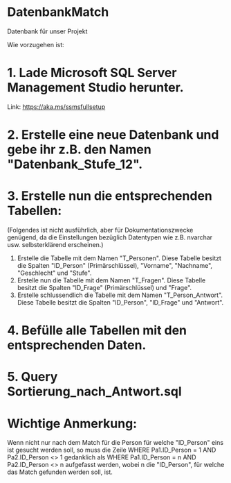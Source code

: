 # DatenbankMatch
Datenbank für unser Projekt

Wie vorzugehen ist:

# 1. Lade Microsoft SQL Server Management Studio herunter.
Link: https://aka.ms/ssmsfullsetup

# 2. Erstelle eine neue Datenbank und gebe ihr z.B. den Namen "Datenbank_Stufe_12".

# 3. Erstelle nun die entsprechenden Tabellen:

(Folgendes ist nicht ausführlich, aber für Dokumentationszwecke genügend, da die Einstellungen bezüglich Datentypen wie z.B. nvarchar usw. selbsterklärend erscheinen.)
1. Erstelle die Tabelle mit dem Namen "T_Personen". Diese Tabelle besitzt die Spalten "ID_Person" (Primärschlüssel), "Vorname", "Nachname", "Geschlecht" und "Stufe".
2. Erstelle nun die Tabelle mit dem Namen "T_Fragen". Diese Tabelle besitzt die Spalten "ID_Frage" (Primärschlüssel) und "Frage".
3. Erstelle schlussendlich die Tabelle mit dem Namen "T_Person_Antwort". Diese Tabelle besitzt die Spalten "ID_Person", "ID_Frage" und "Antwort".

# 4. Befülle alle Tabellen mit den entsprechenden Daten.
# 5. Query Sortierung_nach_Antwort.sql

# Wichtige Anmerkung:

Wenn nicht nur nach dem Match für die Person für welche "ID_Person" eins ist gesucht werden soll, so muss die Zeile WHERE Pa1.ID_Person = 1 AND Pa2.ID_Person <> 1 gedanklich als 
WHERE Pa1.ID_Person = n AND Pa2.ID_Person <> n aufgefasst werden, wobei n die "ID_Person", für welche das Match gefunden werden soll, ist.  
